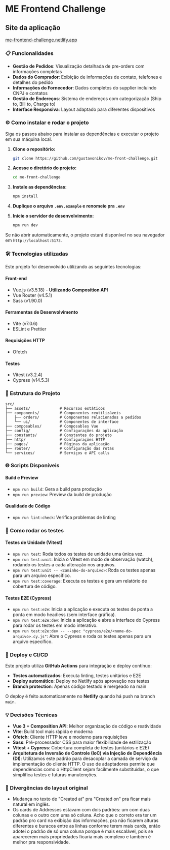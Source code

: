 # ME Frontend Challenge

## Site da aplicação

[me-frontend-challenge.netlify.app](https://me-frontend-challenge.netlify.app/)

### 📋 Funcionalidades

- **Gestão de Pedidos**: Visualização detalhada de pre-orders com informações completas
- **Dados do Comprador**: Exibição de informações de contato, telefones e detalhes do pedido
- **Informações do Fornecedor**: Dados completos do supplier incluindo CNPJ e contatos
- **Gestão de Endereços**: Sistema de endereços com categorização (Ship to, Bill to, Charge to)
- **Interface Responsiva**: Layout adaptado para diferentes dispositivos

### ⚙️ Como instalar e rodar o projeto

Siga os passos abaixo para instalar as dependências e executar o projeto em sua máquina local.

1. **Clone o repositório:**

   ```bash
   git clone https://github.com/gustavonikov/me-front-challenge.git
   ```

2. **Acesse o diretório do projeto:**

   ```bash
   cd me-front-challenge
   ```

3. **Instale as dependências:**

   ```bash
   npm install
   ```

4. **Duplique o arquivo `.env.example` e renomeie pra `.env`**

5. **Inicie o servidor de desenvolvimento:**

   ```bash
   npm run dev
   ```

Se não abrir automaticamente, o projeto estará disponível no seu navegador em `http://localhost:5173`.

### 🛠️ Tecnologias utilizadas

Este projeto foi desenvolvido utilizando as seguintes tecnologias:

#### Front-end

- Vue.js (v3.5.18) - **Utilizando Composition API**
- Vue Router (v4.5.1)
- Sass (v1.90.0)

#### Ferramentas de Desenvolvimento

- Vite (v7.0.6)
- ESLint e Prettier

#### Requisições HTTP

- Ofetch

#### Testes

- Vitest (v3.2.4)
- Cypress (v14.5.3)

### 📁 Estrutura do Projeto

```
src/
├── assets/             # Recursos estáticos
├── components/         # Componentes reutilizáveis
│   ├── orders/         # Componentes relacionados a pedidos
│   └── ui/             # Componentes de interface
├── composables/        # Composables Vue
├── config/             # Configurações da aplicação
├── constants/          # Constantes do projeto
├── http/               # Configurações HTTP
├── pages/              # Páginas da aplicação
├── router/             # Configuração das rotas
└── services/           # Serviços e API calls
```

### 🌐 Scripts Disponíveis

#### Build e Preview

- `npm run build`: Gera a build para produção
- `npm run preview`: Preview da build de produção

#### Qualidade de Código

- `npm run lint:check`: Verifica problemas de linting

### 🧪 Como rodar os testes

#### Testes de Unidade (Vitest)

- `npm run test`: Roda todos os testes de unidade uma única vez.
- `npm run test:unit`: Inicia o Vitest em modo de observação (watch), rodando os testes a cada alteração nos arquivos.
- `npm run test:unit -- <caminho-do-arquivo>`: Roda os testes apenas para um arquivo específico.
- `npm run test:coverage`: Executa os testes e gera um relatório de cobertura de código.

#### Testes E2E (Cypress)

- `npm run test:e2e`: Inicia a aplicação e executa os testes de ponta a ponta em modo headless (sem interface gráfica).
- `npm run test:e2e:dev`: Inicia a aplicação e abre a interface do Cypress para rodar os testes em modo interativo.
- `npm run test:e2e:dev -- --spec "cypress/e2e/<nome-do-arquivo>.cy.js"`: Abre o Cypress e roda os testes apenas para um arquivo específico.

### 🚀 Deploy e CI/CD

Este projeto utiliza **GitHub Actions** para integração e deploy contínuo:

- **Testes automatizados**: Executa linting, testes unitários e E2E
- **Deploy automático**: Deploy no Netlify após aprovação nos testes
- **Branch protection**: Apenas código testado é mergeado na main

O deploy é feito automaticamente no **Netlify** quando há push na branch `main`.

### 💡 Decisões Técnicas

- **Vue 3 + Composition API**: Melhor organização de código e reatividade
- **Vite**: Build tool mais rápida e moderna
- **Ofetch**: Cliente HTTP leve e moderno para requisições
- **Sass**: Pré-processador CSS para maior flexibilidade de estilização
- **Vitest + Cypress**: Cobertura completa de testes (unitários e E2E)
- **Arquitetura de Inversão de Controle (IoC) via Injeção de Dependência (DI)**: Utilizamos este padrão para desacoplar a camada de serviço da implementação do cliente HTTP. O uso de adaptadores permite que dependências como o HttpClient sejam facilmente substituídas, o que simplifica testes e futuras manutenções.

### 🎨 Divergências do layout original

- Mudança no texto de "Created at" pra "Created on" pra ficar mais natural em inglês.
- Os cards de Addresses estavam com dois padrões: um com duas colunas e o outro com uma só coluna. Acho que o correto era ter um padrão pro card na exibição das informações, pra não ficarem alturas diferentes e buracos entre as linhas conforme terem mais cards, então adotei o padrão de só uma coluna porque é mais escalável, pois se aparecerem mais propriedades ficaria mais complexo e também é melhor pra responsividade.
